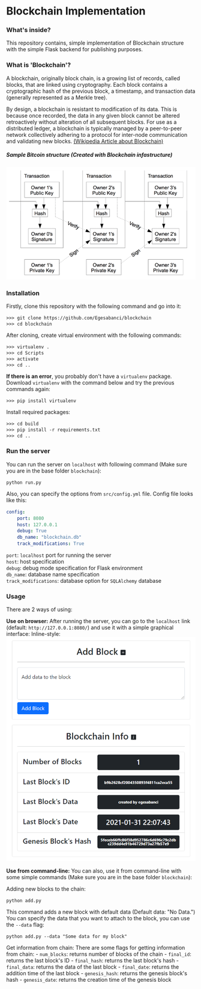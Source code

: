 # Blockchain Implementation

### What's inside?
This repository contains, simple implementation of Blockchain structure
with the simple Flask backend for publishing purposes.

### What is 'Blockchain'?
A blockchain, originally block chain, is a growing list of records, 
called blocks, that are linked using cryptography. Each block contains 
a cryptographic hash of the previous block, a timestamp, and transaction 
data (generally represented as a Merkle tree).

By design, a blockchain is resistant to modification of its data. This 
is because once recorded, the data in any given block cannot be altered
retroactively without alteration of all subsequent blocks. For use as a
distributed ledger, a blockchain is typically managed by a peer-to-peer 
network collectively adhering to a protocol for inter-node communication
and validating new blocks.
[(Wikipedia Article about Blockchain)](https://en.wikipedia.org/wiki/Blockchain)

##### Sample Bitcoin structure (Created with Blockchain infastructure)
![Sample Bitcoin Structure](https://github.com/Egesabanci/blockchain/blob/master/images/bitcoin_structure.png)

### Installation
Firstly, clone this repository with the following command and go into it:
```
>>> git clone https://github.com/Egesabanci/blockchain
>>> cd blockchain
```

After cloning, create virtual environment with the following commands:
```
>>> virtualenv .
>>> cd Scripts
>>> activate
>>> cd .. 
```

**If there is an error**, you probably don't have a `virtualenv` package.
Download `virtualenv` with the command below and try the previous commands again:
```
>>> pip install virtualenv
```

Install required packages:
```
>>> cd build
>>> pip install -r requirements.txt
>>> cd ..
```

### Run the server
You can run the server on `localhost` with following command
(Make sure you are in the base folder `blockchain`):
```
python run.py
```
Also, you can specify the options from `src/config.yml` file.
Config file looks like this:
```yaml
config:
    port: 8080
    host: 127.0.0.1
    debug: True
    db_name: "blockchain.db"
    track_modifications: True
```
`port`: `localhost` port for running the server  
`host`: host specification  
`debug`: debug mode specification for Flask environment  
`db_name`: database name specification  
`track_modifications`: database option for `SQLAlchemy` database  

### Usage
There are 2 ways of using:

**Use on browser:**
After running the server, you can go to the `localhost` link (default: `http://127.0.0.1:8080/`) and use it with a simple graphical interface:
Inline-style: 
![Web Browser GUI](https://github.com/Egesabanci/blockchain/blob/master/images/example.png)

**Use from command-line:**
You can also, use it from command-line with some simple commands
(Make sure you are in the base folder `blockchain`):

Adding new blocks to the chain:
```
python add.py
```
This command adds a new block with default data (Default data: "No Data.")  
You can specify the data that you want to attach to the block, you can use the `--data` flag:
```
python add.py --data "Some data for my block"
```

Get information from chain:
There are some flags for getting information from chain:
	- `num_blocks`: returns number of blocks of the chain
 	- `final_id`: returns the last block's ID
 	- `final_hash`: returns the last block's hash
 	- `final_data`: returns the data of the last block
 	- `final_date`: returns the addition time of the last block
 	- `genesis_hash`: returns the genesis block's hash
 	- `genesis_date`: returns the creation time of the genesis block